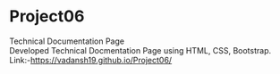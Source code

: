 # Project06
Technical Documentation Page
<br>
Developed Technical Docmentation Page using HTML, CSS, Bootstrap.
<br>
Link:-https://vadansh19.github.io/Project06/

